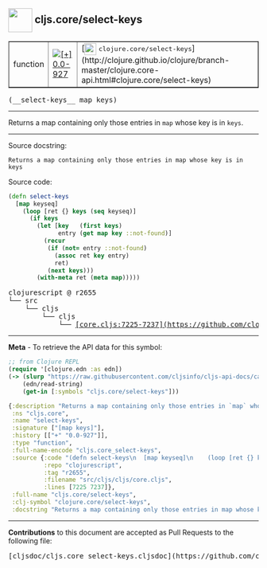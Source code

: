 ## <img width="48px" valign="middle" src="http://i.imgur.com/Hi20huC.png"> cljs.core/select-keys

 <table border="1">
<tr>

<td>function</td>
<td><a href="https://github.com/cljsinfo/cljs-api-docs/tree/0.0-927"><img valign="middle" alt="[+] 0.0-927" src="https://img.shields.io/badge/+-0.0--927-lightgrey.svg"></a> </td>
<td>
[<img height="24px" valign="middle" src="http://i.imgur.com/1GjPKvB.png"> <samp>clojure.core/select-keys</samp>](http://clojure.github.io/clojure/branch-master/clojure.core-api.html#clojure.core/select-keys)
</td>
</tr>
</table>

 <samp>
(__select-keys__ map keys)<br>
</samp>

---

Returns a map containing only those entries in `map` whose key is in `keys`.

---



Source docstring:

```
Returns a map containing only those entries in map whose key is in keys
```

Source code:

```clj
(defn select-keys
  [map keyseq]
    (loop [ret {} keys (seq keyseq)]
      (if keys
        (let [key   (first keys)
              entry (get map key ::not-found)]
          (recur
           (if (not= entry ::not-found)
             (assoc ret key entry)
             ret)
           (next keys)))
        (with-meta ret (meta map)))))
```

 <pre>
clojurescript @ r2655
└── src
    └── cljs
        └── cljs
            └── <ins>[core.cljs:7225-7237](https://github.com/clojure/clojurescript/blob/r2655/src/cljs/cljs/core.cljs#L7225-L7237)</ins>
</pre>


---

__Meta__ - To retrieve the API data for this symbol:

```clj
;; from Clojure REPL
(require '[clojure.edn :as edn])
(-> (slurp "https://raw.githubusercontent.com/cljsinfo/cljs-api-docs/catalog/cljs-api.edn")
    (edn/read-string)
    (get-in [:symbols "cljs.core/select-keys"]))
```

```clj
{:description "Returns a map containing only those entries in `map` whose key is in `keys`.",
 :ns "cljs.core",
 :name "select-keys",
 :signature ["[map keys]"],
 :history [["+" "0.0-927"]],
 :type "function",
 :full-name-encode "cljs.core_select-keys",
 :source {:code "(defn select-keys\n  [map keyseq]\n    (loop [ret {} keys (seq keyseq)]\n      (if keys\n        (let [key   (first keys)\n              entry (get map key ::not-found)]\n          (recur\n           (if (not= entry ::not-found)\n             (assoc ret key entry)\n             ret)\n           (next keys)))\n        (with-meta ret (meta map)))))",
          :repo "clojurescript",
          :tag "r2655",
          :filename "src/cljs/cljs/core.cljs",
          :lines [7225 7237]},
 :full-name "cljs.core/select-keys",
 :clj-symbol "clojure.core/select-keys",
 :docstring "Returns a map containing only those entries in map whose key is in keys"}

```

---

__Contributions__ to this document are accepted as Pull Requests to the following file:

 <pre>
[cljsdoc/cljs.core_select-keys.cljsdoc](https://github.com/cljsinfo/cljs-api-docs/blob/master/cljsdoc/cljs.core_select-keys.cljsdoc)
</pre>

